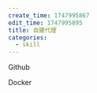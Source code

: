 ```yaml
---
create_time: 1747995867
edit_time: 1747995895
title: 自建代理
categories:
  - skill
---
```



Github

Docker

